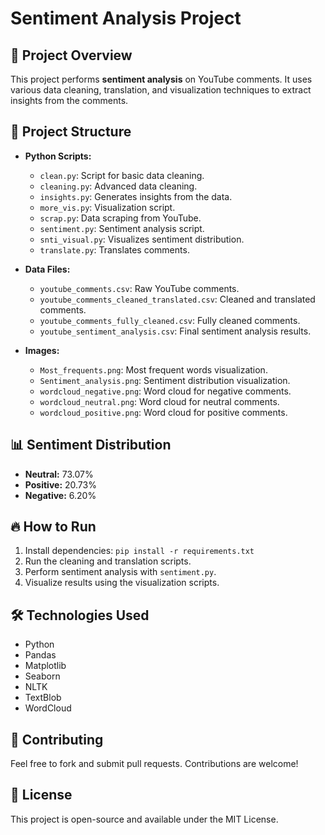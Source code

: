 
# Sentiment Analysis Project

## 📌 **Project Overview**
This project performs **sentiment analysis** on YouTube comments. It uses various data cleaning, translation, and visualization techniques to extract insights from the comments.

## 🚀 **Project Structure**
- **Python Scripts:**
  - `clean.py`: Script for basic data cleaning.
  - `cleaning.py`: Advanced data cleaning.
  - `insights.py`: Generates insights from the data.
  - `more_vis.py`: Visualization script.
  - `scrap.py`: Data scraping from YouTube.
  - `sentiment.py`: Sentiment analysis script.
  - `snti_visual.py`: Visualizes sentiment distribution.
  - `translate.py`: Translates comments.

- **Data Files:**
  - `youtube_comments.csv`: Raw YouTube comments.
  - `youtube_comments_cleaned_translated.csv`: Cleaned and translated comments.
  - `youtube_comments_fully_cleaned.csv`: Fully cleaned comments.
  - `youtube_sentiment_analysis.csv`: Final sentiment analysis results.

- **Images:**
  - `Most_frequents.png`: Most frequent words visualization.
  - `Sentiment_analysis.png`: Sentiment distribution visualization.
  - `wordcloud_negative.png`: Word cloud for negative comments.
  - `wordcloud_neutral.png`: Word cloud for neutral comments.
  - `wordcloud_positive.png`: Word cloud for positive comments.

## 📊 **Sentiment Distribution**
- **Neutral:** 73.07%
- **Positive:** 20.73%
- **Negative:** 6.20%

## 🔥 **How to Run**
1. Install dependencies: `pip install -r requirements.txt`
2. Run the cleaning and translation scripts.
3. Perform sentiment analysis with `sentiment.py`.
4. Visualize results using the visualization scripts.

## 🛠️ **Technologies Used**
- Python
- Pandas
- Matplotlib
- Seaborn
- NLTK
- TextBlob
- WordCloud

## 🤝 **Contributing**
Feel free to fork and submit pull requests. Contributions are welcome!

## 📄 **License**
This project is open-source and available under the MIT License.
